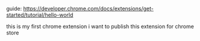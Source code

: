 guide: https://developer.chrome.com/docs/extensions/get-started/tutorial/hello-world

this is my first chrome extension i want to publish this extension for chrome store